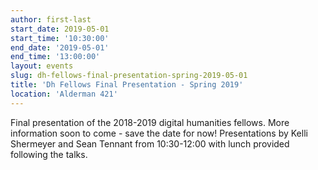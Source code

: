 ```yaml
---
author: first-last
start_date: 2019-05-01
start_time: '10:30:00'
end_date: '2019-05-01'
end_time: '13:00:00'
layout: events
slug: dh-fellows-final-presentation-spring-2019-05-01
title: 'Dh Fellows Final Presentation - Spring 2019'
location: 'Alderman 421'
---
```

Final presentation of the 2018-2019 digital humanities fellows. More information soon to come - save the date for now! Presentations by Kelli Shermeyer and Sean Tennant from 10:30-12:00 with lunch provided following the talks.